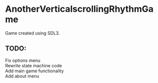 # AnotherVerticalscrollingRhythmGame

Game created using SDL3.  

## TODO: 
Fix options menu  
Rewrite state machine code  
Add main game functionality  
Add about menu
